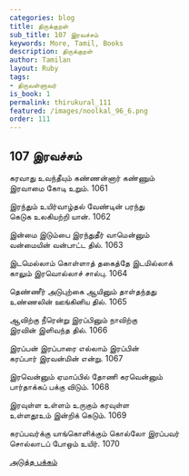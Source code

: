 ```yaml
---
categories: blog
title: திருக்குறள்
sub_title: 107 இரவச்சம்
keywords: More, Tamil, Books
description: திருக்குறள்
author: Tamilan
layout: Ruby
tags:
- திருவள்ளுவர்
is_book: 1
permalink: thirukural_111
featured: /images/noolkal_96_6.png
order: 111
---
```

## 107 இரவச்சம்

கரவாது உவந்தீயும் கண்ணன்னார் கண்ணும்  
இரவாமை கோடி உறும். 1061

இரந்தும் உயிர்வாழ்தல் வேண்டின் பரந்து  
கெடுக உலகியற்றி யான். 1062

இன்மை இடும்பை இரந்துதீர் வாமென்னும்  
வன்மையின் வன்பாட்ட தில். 1063

இடமெல்லாம் கொள்ளாத் தகைத்தே இடமில்லாக்  
காலும் இரவொல்லாச் சால்பு. 1064

தெண்ணீர் அடுபுற்கை ஆயினும் தாள்தந்தது  
உண்ணலின் ஊங்கினிய தில். 1065

ஆவிற்கு நீரென்று இரப்பினும் நாவிற்கு  
இரவின் இளிவந்த தில். 1066

இரப்பன் இரப்பாரை எல்லாம் இரப்பின்  
கரப்பார் இரவன்மின் என்று. 1067

இரவென்னும் ஏமாப்பில் தோணி கரவென்னும்  
பார்தாக்கப் பக்கு விடும். 1068

இரவுள்ள உள்ளம் உருகும் கரவுள்ள  
உள்ளதூஉம் இன்றிக் கெடும். 1069

கரப்பவர்க்கு யாங்கொளிக்கும் கொல்லோ இரப்பவர்  
சொல்லாடப் போஒம் உயிர். 1070

[அடுத்த பக்கம்](thirukural_112)
